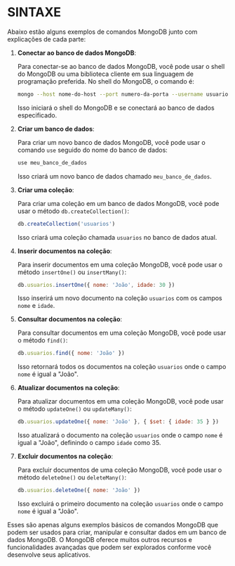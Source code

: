 # SINTAXE
Abaixo estão alguns exemplos de comandos MongoDB junto com explicações de cada parte:

1. **Conectar ao banco de dados MongoDB**:

   Para conectar-se ao banco de dados MongoDB, você pode usar o shell do MongoDB ou uma biblioteca cliente em sua linguagem de programação preferida. No shell do MongoDB, o comando é:

   ```bash
   mongo --host nome-do-host --port numero-da-porta --username usuario --password senha
   ```

   Isso iniciará o shell do MongoDB e se conectará ao banco de dados especificado.

2. **Criar um banco de dados**:

   Para criar um novo banco de dados MongoDB, você pode usar o comando `use` seguido do nome do banco de dados:

   ```javascript
   use meu_banco_de_dados
   ```

   Isso criará um novo banco de dados chamado `meu_banco_de_dados`.

3. **Criar uma coleção**:

   Para criar uma coleção em um banco de dados MongoDB, você pode usar o método `db.createCollection()`:

   ```javascript
   db.createCollection('usuarios')
   ```

   Isso criará uma coleção chamada `usuarios` no banco de dados atual.

4. **Inserir documentos na coleção**:

   Para inserir documentos em uma coleção MongoDB, você pode usar o método `insertOne()` ou `insertMany()`:

   ```javascript
   db.usuarios.insertOne({ nome: 'João', idade: 30 })
   ```

   Isso inserirá um novo documento na coleção `usuarios` com os campos `nome` e `idade`.

5. **Consultar documentos na coleção**:

   Para consultar documentos em uma coleção MongoDB, você pode usar o método `find()`:

   ```javascript
   db.usuarios.find({ nome: 'João' })
   ```

   Isso retornará todos os documentos na coleção `usuarios` onde o campo `nome` é igual a "João".

6. **Atualizar documentos na coleção**:

   Para atualizar documentos em uma coleção MongoDB, você pode usar o método `updateOne()` ou `updateMany()`:

   ```javascript
   db.usuarios.updateOne({ nome: 'João' }, { $set: { idade: 35 } })
   ```

   Isso atualizará o documento na coleção `usuarios` onde o campo `nome` é igual a "João", definindo o campo `idade` como 35.

7. **Excluir documentos na coleção**:

   Para excluir documentos de uma coleção MongoDB, você pode usar o método `deleteOne()` ou `deleteMany()`:

   ```javascript
   db.usuarios.deleteOne({ nome: 'João' })
   ```

   Isso excluirá o primeiro documento na coleção `usuarios` onde o campo `nome` é igual a "João".

Esses são apenas alguns exemplos básicos de comandos MongoDB que podem ser usados para criar, manipular e consultar dados em um banco de dados MongoDB. O MongoDB oferece muitos outros recursos e funcionalidades avançadas que podem ser explorados conforme você desenvolve seus aplicativos.